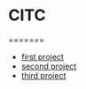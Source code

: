 # CITC


=======
<ul>
<li><a href="First_project/index.html" target="_blank">first project</a>
</li>
<li><a href="Second_Project/index.html" target="_blank">second project</a></li>
<li><a href="Third_Project 2/index.html" target="_blank">third project </a></li>


</ul>
